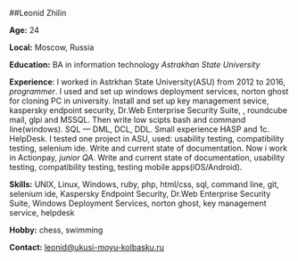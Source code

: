 ##Leonid Zhilin

**Age:** 24

**Local:** Moscow, Russia

**Education:** BA in information technology *Astrakhan State University*

**Experience**: I worked in Astrkhan State University(ASU) from 2012 to 2016, _programmer_. I used and set up windows deployment services, norton ghost for cloning PC in university. Install and set up key management sevice, kaspersky endpoint security, Dr.Web Enterprise Security Suite, , roundcube mail, glpi and MSSQL. Then write low scipts bash and command line(windows). SQL — DML, DCL, DDL. Small experience HASP and 1c. HelpDesk. I tested one project in ASU, used: usability testing, сompatibility testing, selenium ide. Write and current state of documentation. Now i work in Actionpay, _junior QA_. Write and current state of documentation, usability testing, compatibility testing, testing mobile apps(iOS/Android).

**Skills:** UNIX, Linux, Windows, ruby, php, html/css, sql, command line, git, selenium ide, Kaspersky Endpoint Security, Dr.Web Enterprise Security Suite, Windows Deployment Services, norton ghost, key management service, helpdesk

**Hobby:** chess, swimming

**Contact:** leonid@ukusi-moyu-kolbasku.ru
